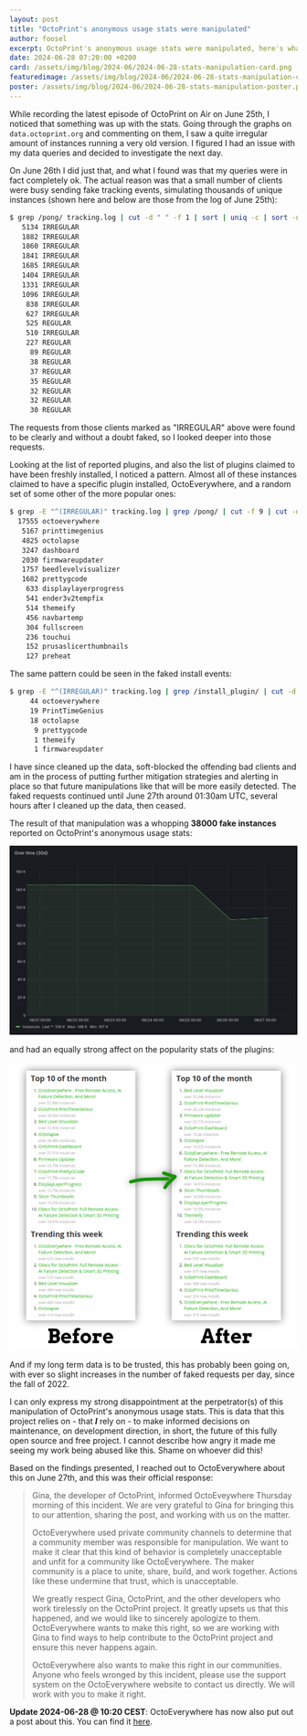 ```yaml
---
layout: post
title: "OctoPrint's anonymous usage stats were manipulated"
author: foosel
excerpt: OctoPrint's anonymous usage stats were manipulated, here's what we know
date: 2024-06-28 07:20:00 +0200
card: /assets/img/blog/2024-06/2024-06-28-stats-manipulation-card.png
featuredimage: /assets/img/blog/2024-06/2024-06-28-stats-manipulation-card.png
poster: /assets/img/blog/2024-06/2024-06-28-stats-manipulation-poster.png
---
```


While recording the latest episode of OctoPrint on Air on June 25th, I noticed that something was up with the stats. Going through the graphs on `data.octoprint.org` and commenting on them, I saw a quite irregular amount of instances running a very old version. I figured I had an issue with my data queries and decided to investigate the next day.

On June 26th I did just that, and what I found was that my queries were in fact completely ok. The actual reason was that a small number of clients were busy sending fake tracking events, simulating thousands of unique instances (shown here and below are those from the log of June 25th): 

``` bash
$ grep /pong/ tracking.log | cut -d " " -f 1 | sort | uniq -c | sort -nr | head -n 20
   5134 IRREGULAR
   1882 IRREGULAR
   1860 IRREGULAR
   1841 IRREGULAR
   1685 IRREGULAR
   1404 IRREGULAR
   1331 IRREGULAR
   1096 IRREGULAR
    838 IRREGULAR
    627 IRREGULAR
    525 REGULAR
    510 IRREGULAR
    227 REGULAR
     89 REGULAR
     38 REGULAR
     37 REGULAR
     35 REGULAR
     32 REGULAR
     32 REGULAR
     30 REGULAR
```

The requests from those clients marked as "IRREGULAR" above were found to be clearly and without a doubt faked, so I looked deeper into those requests.

Looking at the list of reported plugins, and also the list of plugins claimed to have been freshly installed, I noticed a pattern. Almost all of these instances claimed to have a specific plugin installed, OctoEverywhere, and a random set of some other of the more popular ones:

``` bash
$ grep -E "^(IRREGULAR)" tracking.log | grep /pong/ | cut -f 9 | cut -d "&" -f 11 | cut -d"=" -f 2 | cut -d'"' -f 1 | while read; do echo -e ${REPLY//%/\\x}; done | tr "," "\n" | cut -d ":" -f 1 | sort | uniq -c | sort -nr
  17555 octoeverywhere
   5167 printtimegenius
   4825 octolapse
   3247 dashboard
   2030 firmwareupdater
   1757 beedlevelvisualizer
   1682 prettygcode
    633 displaylayerprogress
    541 ender3v2tempfix
    514 themeify
    456 navbartemp
    304 fullscreen
    236 touchui
    152 prusaslicerthumbnails
    127 preheat
```

The same pattern could be seen in the faked install events:

``` bash
$ grep -E "^(IRREGULAR)" tracking.log | grep /install_plugin/ | cut -d " " -f 5 | cut -d / -f 5 | cut -d "&" -f 1 | cut -d "=" -f 2 | sort | uniq -c | sort -nr
     44 octoeverywhere
     19 PrintTimeGenius
     18 octolapse
      9 prettygcode
      1 themeify
      1 firmwareupdater
```

I have since cleaned up the data, soft-blocked the offending bad clients and am in the process of putting further mitigation strategies and alerting in place so that future manipulations like that will be more easily detected. The faked requests continued until June 27th around 01:30am UTC, several hours after I cleaned up the data, then ceased.

The result of that manipulation was a whopping **38000 fake instances** reported on OctoPrint's anonymous usage stats:

<div class="row-fluid" style="margin-bottom: 10px">
    <div class="span6 offset3">
        <a href="/assets/img/blog/2024-06/2024-06-28-usage-number-change.png" data-lightbox="{{ page.id }}" data-title="Instance stats, showing a drop of 33k after clean-up on June 26th"><img src="/assets/img/blog/2024-06/2024-06-28-usage-number-change.png"></a>
    </div>
</div>

and had an equally strong affect on the popularity stats of the plugins:

<div class="row-fluid" style="margin-bottom: 10px">
    <div class="span6 offset3">
        <a href="/assets/img/blog/2024-06/2024-06-28-plugin-stats-change.png" data-lightbox="{{ page.id }}" data-title="Plugin stats, before the clean-up and after"><img src="/assets/img/blog/2024-06/2024-06-28-plugin-stats-change.png"></a>
    </div>
</div>

And if my long term data is to be trusted, this has probably been going on, with ever so slight increases in the number of faked requests per day, since the fall of 2022.

I can only express my strong disappointment at the perpetrator(s) of this manipulation of OctoPrint's anonymous usage stats. This is data that this project relies on - that ***I*** rely on - to make informed decisions on maintenance, on development direction, in short, the future of this fully open source and free project. I cannot describe how angry it made me seeing my work being abused like this. Shame on whoever did this! 

Based on the findings presented, I reached out to OctoEverywhere about this on June 27th, and this was their official response:

> Gina, the developer of OctoPrint, informed OctoEveywhere Thursday morning of this incident. We are very grateful to Gina for bringing this to our attention, sharing the post, and working with us on the matter.
>
> OctoEverywhere used private community channels to determine that a community member was responsible for manipulation. We want to make it clear that this kind of behavior is completely unacceptable and unfit for a community like OctoEverywhere. The maker community is a place to unite, share, build, and work together. Actions like these undermine that trust, which is unacceptable. 
>
> We greatly respect Gina, OctoPrint, and the other developers who work tirelessly on the OctoPrint project. It greatly upsets us that this happened, and we would like to sincerely apologize to them. OctoEverywhere wants to make this right, so we are working with Gina to find ways to help contribute to the OctoPrint project and ensure this never happens again.
>
> OctoEverywhere also wants to make this right in our communities. Anyone who feels wronged by this incident, please use the support system on the OctoEverywhere website to contact us directly. We will work with you to make it right.

**Update 2024-06-28 @ 10:20 CEST**: OctoEverywhere has now also put out a post about this. You can find it [here](https://blog.octoeverywhere.com/our-3d-printing-community-responsiblity/).
